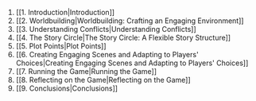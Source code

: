 1. [[1. Introduction|Introduction]]
2. [[2. Worldbuilding|Worldbuilding: Crafting an Engaging Environment]]
3. [[3. Understanding Conflicts|Understanding Conflicts]]
4. [[4. The Story Circle|The Story Circle: A Flexible Story Structure]]
5. [[5. Plot Points|Plot Points]]
6. [[6. Creating Engaging Scenes and Adapting to Players' Choices|Creating Engaging Scenes and Adapting to Players' Choices]]
7. [[7. Running the Game|Running the Game]]
8. [[8. Reflecting on the Game|Reflecting on the Game]]
9. [[9. Conclusions|Conclusions]]
